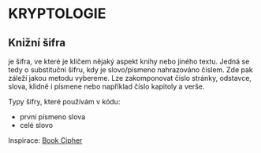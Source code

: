# KRYPTOLOGIE

## Knižní šifra

je šifra, ve které je klíčem nějaký aspekt knihy nebo jiného textu. Jedná se tedy o substituční šifru, kdy je slovo/písmeno nahrazováno číslem. 
Zde pak záleží jakou metodu vybereme. Lze zakomponovat číslo stránky, odstavce, slova, klidně i písmene nebo například číslo kapitoly a verše. 

Typy šifry, které používám v kódu:
- první písmeno slova
- celé slovo

Inspirace: [Book Cipher](https://www.dcode.fr/book-cipher)
